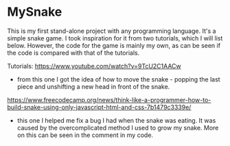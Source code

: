# MySnake
This is my first stand-alone project with any programming language. It's a simple snake game. I took inspiration for it from two 
tutorials, which I will list below. However, the code for the game is mainly my own, as can be seen if the code is compared with that of 
the tutorials.

Tutorials: 
https://www.youtube.com/watch?v=9TcU2C1AACw
- from this one I got the idea of how to move the snake - popping the last piece and unshifting a new head in front of the snake. 

https://www.freecodecamp.org/news/think-like-a-programmer-how-to-build-snake-using-only-javascript-html-and-css-7b1479c3339e/
- this one I helped me fix a bug I had when the snake was eating. It was caused by the overcomplicated method I used to grow my snake. 
More on this can be seen in the comment in my code.
